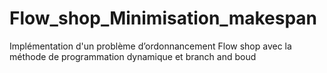 # Flow_shop_Minimisation_makespan
Implémentation d'un problème d’ordonnancement Flow shop avec la méthode de programmation dynamique et branch and boud
